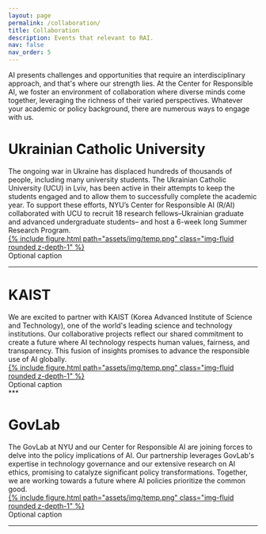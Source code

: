 ```yaml
---
layout: page
permalink: /collaboration/
title: Collaboration
description: Events that relevant to RAI.
nav: false
nav_order: 5
---
```


<div id="banner-other" style="background-image: url('{{ "/assets/img/banner/M2-banner.png" | relative_url }}');"></div>

AI presents challenges and opportunities that require an interdisciplinary approach, and that's where our strength lies. At the Center for Responsible AI, we foster an environment of collaboration where diverse minds come together, leveraging the richness of their varied perspectives. Whatever your academic or policy background, there are numerous ways to engage with us. 

<h1 class="category" id="ucu">Ukrainian Catholic University</h1>
The ongoing war in Ukraine has displaced hundreds of thousands of people, including many university students. The Ukrainian Catholic University (UCU) in Lviv, has been active in their attempts to keep the students engaged and to allow them to successfully complete the academic year. To support these efforts, NYU’s Center for Responsible AI (R/AI) collaborated with UCU to recruit 18 research fellows–Ukrainian graduate and advanced undergraduate students– and host a 6-week long Summer Research Program.
<div class="row mt-3">
    <a href="/ucu">
        <div class="col-sm mt-3 mt-md-0">
            {% include figure.html path="assets/img/temp.png" class="img-fluid rounded z-depth-1" %}
        </div>
    </a>
</div>
<div class="caption">
    Optional caption
</div>

***

<h1 class="category" id="kaist">KAIST</h1>
We are excited to partner with KAIST (Korea Advanced Institute of Science and Technology), one of the world's leading science and technology institutions. Our collaborative projects reflect our shared commitment to create a future where AI technology respects human values, fairness, and transparency. This fusion of insights promises to advance the responsible use of AI globally.
<div class="row mt-3">
    <a href="">
        <div class="col-sm mt-3 mt-md-0">
            {% include figure.html path="assets/img/temp.png" class="img-fluid rounded z-depth-1" %}
        </div>
    </a>
</div>
<div class="caption">
    Optional caption
</div>
***

<h1 class="category" id="govlab">GovLab</h1>
The GovLab at NYU and our Center for Responsible AI are joining forces to delve into the policy implications of AI. Our partnership leverages GovLab's expertise in technology governance and our extensive research on AI ethics, promising to catalyze significant policy transformations. Together, we are working towards a future where AI policies prioritize the common good.
<div class="row mt-3">
    <a href="">
        <div class="col-sm mt-3 mt-md-0">
            {% include figure.html path="assets/img/temp.png" class="img-fluid rounded z-depth-1" %}
        </div>
    </a>
</div>
<div class="caption">
    Optional caption
</div>

***